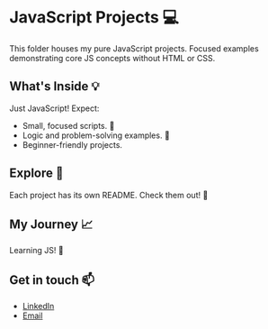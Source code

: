 # JavaScript Projects 💻

This folder houses my pure JavaScript projects.  Focused examples demonstrating core JS concepts without HTML or CSS.

## What's Inside 💡

Just JavaScript!  Expect:

*   Small, focused scripts. 📜
*   Logic and problem-solving examples. 🤔
*   Beginner-friendly projects.

## Explore 🧭

Each project has its own README.  Check them out! 📂

## My Journey 📈

Learning JS! 🚀

## Get in touch 📫

*   [LinkedIn](https://www.linkedin.com/in/umair-shakoor/)
*   [Email](mailto:umairshakoor.pro@gmail.com)